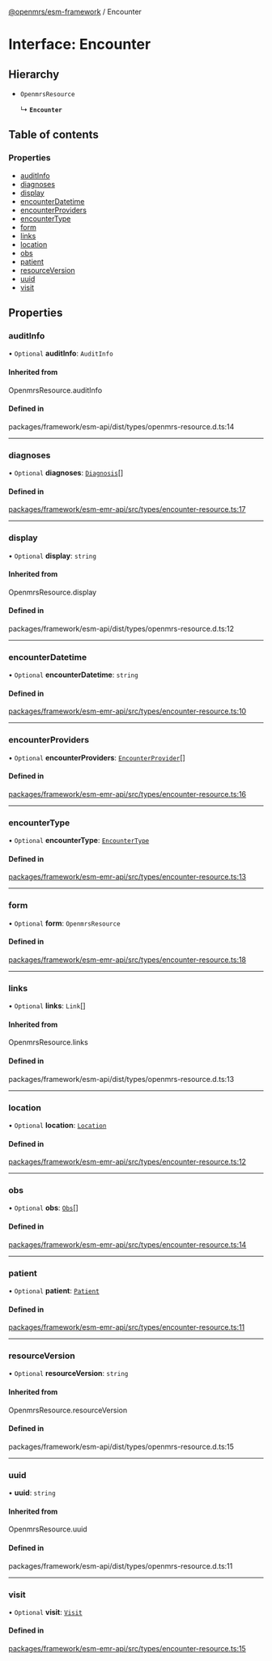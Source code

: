 [@openmrs/esm-framework](../API.md) / Encounter

# Interface: Encounter

## Hierarchy

- `OpenmrsResource`

  ↳ **`Encounter`**

## Table of contents

### Properties

- [auditInfo](Encounter.md#auditinfo)
- [diagnoses](Encounter.md#diagnoses)
- [display](Encounter.md#display)
- [encounterDatetime](Encounter.md#encounterdatetime)
- [encounterProviders](Encounter.md#encounterproviders)
- [encounterType](Encounter.md#encountertype)
- [form](Encounter.md#form)
- [links](Encounter.md#links)
- [location](Encounter.md#location)
- [obs](Encounter.md#obs)
- [patient](Encounter.md#patient)
- [resourceVersion](Encounter.md#resourceversion)
- [uuid](Encounter.md#uuid)
- [visit](Encounter.md#visit)

## Properties

### auditInfo

• `Optional` **auditInfo**: `AuditInfo`

#### Inherited from

OpenmrsResource.auditInfo

#### Defined in

packages/framework/esm-api/dist/types/openmrs-resource.d.ts:14

___

### diagnoses

• `Optional` **diagnoses**: [`Diagnosis`](Diagnosis.md)[]

#### Defined in

[packages/framework/esm-emr-api/src/types/encounter-resource.ts:17](https://github.com/openmrs/openmrs-esm-core/blob/main/packages/framework/esm-emr-api/src/types/encounter-resource.ts#L17)

___

### display

• `Optional` **display**: `string`

#### Inherited from

OpenmrsResource.display

#### Defined in

packages/framework/esm-api/dist/types/openmrs-resource.d.ts:12

___

### encounterDatetime

• `Optional` **encounterDatetime**: `string`

#### Defined in

[packages/framework/esm-emr-api/src/types/encounter-resource.ts:10](https://github.com/openmrs/openmrs-esm-core/blob/main/packages/framework/esm-emr-api/src/types/encounter-resource.ts#L10)

___

### encounterProviders

• `Optional` **encounterProviders**: [`EncounterProvider`](EncounterProvider.md)[]

#### Defined in

[packages/framework/esm-emr-api/src/types/encounter-resource.ts:16](https://github.com/openmrs/openmrs-esm-core/blob/main/packages/framework/esm-emr-api/src/types/encounter-resource.ts#L16)

___

### encounterType

• `Optional` **encounterType**: [`EncounterType`](EncounterType.md)

#### Defined in

[packages/framework/esm-emr-api/src/types/encounter-resource.ts:13](https://github.com/openmrs/openmrs-esm-core/blob/main/packages/framework/esm-emr-api/src/types/encounter-resource.ts#L13)

___

### form

• `Optional` **form**: `OpenmrsResource`

#### Defined in

[packages/framework/esm-emr-api/src/types/encounter-resource.ts:18](https://github.com/openmrs/openmrs-esm-core/blob/main/packages/framework/esm-emr-api/src/types/encounter-resource.ts#L18)

___

### links

• `Optional` **links**: `Link`[]

#### Inherited from

OpenmrsResource.links

#### Defined in

packages/framework/esm-api/dist/types/openmrs-resource.d.ts:13

___

### location

• `Optional` **location**: [`Location`](Location.md)

#### Defined in

[packages/framework/esm-emr-api/src/types/encounter-resource.ts:12](https://github.com/openmrs/openmrs-esm-core/blob/main/packages/framework/esm-emr-api/src/types/encounter-resource.ts#L12)

___

### obs

• `Optional` **obs**: [`Obs`](Obs.md)[]

#### Defined in

[packages/framework/esm-emr-api/src/types/encounter-resource.ts:14](https://github.com/openmrs/openmrs-esm-core/blob/main/packages/framework/esm-emr-api/src/types/encounter-resource.ts#L14)

___

### patient

• `Optional` **patient**: [`Patient`](Patient.md)

#### Defined in

[packages/framework/esm-emr-api/src/types/encounter-resource.ts:11](https://github.com/openmrs/openmrs-esm-core/blob/main/packages/framework/esm-emr-api/src/types/encounter-resource.ts#L11)

___

### resourceVersion

• `Optional` **resourceVersion**: `string`

#### Inherited from

OpenmrsResource.resourceVersion

#### Defined in

packages/framework/esm-api/dist/types/openmrs-resource.d.ts:15

___

### uuid

• **uuid**: `string`

#### Inherited from

OpenmrsResource.uuid

#### Defined in

packages/framework/esm-api/dist/types/openmrs-resource.d.ts:11

___

### visit

• `Optional` **visit**: [`Visit`](Visit.md)

#### Defined in

[packages/framework/esm-emr-api/src/types/encounter-resource.ts:15](https://github.com/openmrs/openmrs-esm-core/blob/main/packages/framework/esm-emr-api/src/types/encounter-resource.ts#L15)
